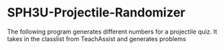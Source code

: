# SPH3U-Projectile-Randomizer
The following program generates different numbers for a projectile quiz.  It takes in the classlist from TeachAssist and generates problems 

